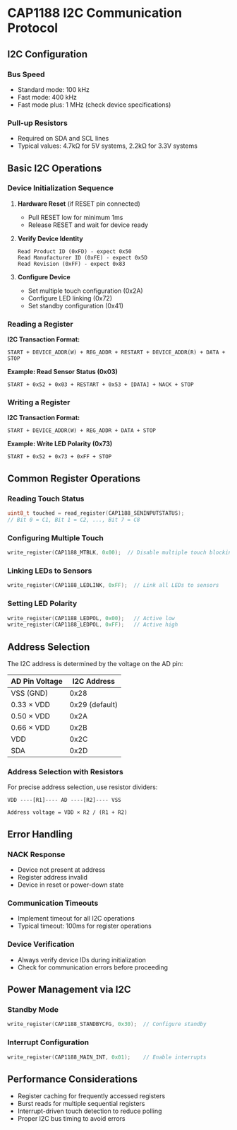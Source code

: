 # CAP1188 I2C Communication Protocol

## I2C Configuration

### Bus Speed
- Standard mode: 100 kHz
- Fast mode: 400 kHz
- Fast mode plus: 1 MHz (check device specifications)

### Pull-up Resistors
- Required on SDA and SCL lines
- Typical values: 4.7kΩ for 5V systems, 2.2kΩ for 3.3V systems

## Basic I2C Operations

### Device Initialization Sequence

1. **Hardware Reset** (if RESET pin connected)
   - Pull RESET low for minimum 1ms
   - Release RESET and wait for device ready

2. **Verify Device Identity**
   ```
   Read Product ID (0xFD) - expect 0x50
   Read Manufacturer ID (0xFE) - expect 0x5D
   Read Revision (0xFF) - expect 0x83
   ```

3. **Configure Device**
   - Set multiple touch configuration (0x2A)
   - Configure LED linking (0x72)
   - Set standby configuration (0x41)

### Reading a Register

**I2C Transaction Format:**
```
START + DEVICE_ADDR(W) + REG_ADDR + RESTART + DEVICE_ADDR(R) + DATA + STOP
```

**Example: Read Sensor Status (0x03)**
```
START + 0x52 + 0x03 + RESTART + 0x53 + [DATA] + NACK + STOP
```

### Writing a Register

**I2C Transaction Format:**
```
START + DEVICE_ADDR(W) + REG_ADDR + DATA + STOP
```

**Example: Write LED Polarity (0x73)**
```
START + 0x52 + 0x73 + 0xFF + STOP
```

## Common Register Operations

### Reading Touch Status
```c
uint8_t touched = read_register(CAP1188_SENINPUTSTATUS);
// Bit 0 = C1, Bit 1 = C2, ..., Bit 7 = C8
```

### Configuring Multiple Touch
```c
write_register(CAP1188_MTBLK, 0x00);  // Disable multiple touch blocking
```

### Linking LEDs to Sensors
```c
write_register(CAP1188_LEDLINK, 0xFF);  // Link all LEDs to sensors
```

### Setting LED Polarity
```c
write_register(CAP1188_LEDPOL, 0x00);   // Active low
write_register(CAP1188_LEDPOL, 0xFF);   // Active high
```

## Address Selection

The I2C address is determined by the voltage on the AD pin:

| AD Pin Voltage | I2C Address |
|----------------|-------------|
| VSS (GND) | 0x28 |
| 0.33 × VDD | 0x29 (default) |
| 0.50 × VDD | 0x2A |
| 0.66 × VDD | 0x2B |
| VDD | 0x2C |
| SDA | 0x2D |

### Address Selection with Resistors

For precise address selection, use resistor dividers:

```
VDD ----[R1]---- AD ----[R2]---- VSS

Address voltage = VDD × R2 / (R1 + R2)
```

## Error Handling

### NACK Response
- Device not present at address
- Register address invalid
- Device in reset or power-down state

### Communication Timeouts
- Implement timeout for all I2C operations
- Typical timeout: 100ms for register operations

### Device Verification
- Always verify device IDs during initialization
- Check for communication errors before proceeding

## Power Management via I2C

### Standby Mode
```c
write_register(CAP1188_STANDBYCFG, 0x30);  // Configure standby
```

### Interrupt Configuration
```c
write_register(CAP1188_MAIN_INT, 0x01);    // Enable interrupts
```

## Performance Considerations

- Register caching for frequently accessed registers
- Burst reads for multiple sequential registers
- Interrupt-driven touch detection to reduce polling
- Proper I2C bus timing to avoid errors